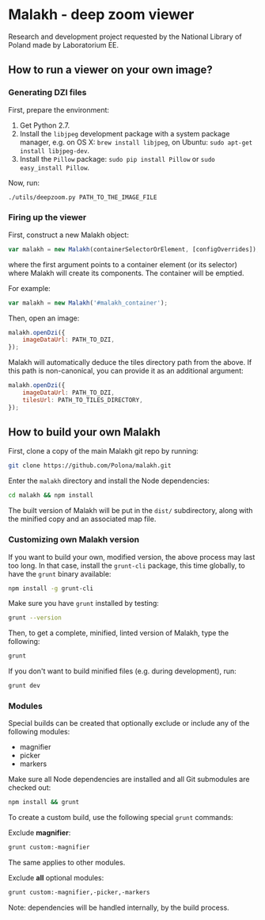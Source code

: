 # Malakh - deep zoom viewer

Research and development project requested by the National Library of Poland made by Laboratorium EE.

## How to run a viewer on your own image?

### Generating DZI files

First, prepare the environment:

1. Get Python 2.7.
2. Install the `libjpeg` development package with a system package manager, e.g. on OS X: `brew install libjpeg`, on Ubuntu: `sudo apt-get install libjpeg-dev`.
3. Install the `Pillow` package: `sudo pip install Pillow` or `sudo easy_install Pillow`.

Now, run:
```bash
./utils/deepzoom.py PATH_TO_THE_IMAGE_FILE
```

### Firing up the viewer

First, construct a new Malakh object:
```js
var malakh = new Malakh(containerSelectorOrElement, [configOverrides]);
```
where the first argument points to a container element (or its selector) where Malakh will create its components. The container will be emptied.

For example:
```js
var malakh = new Malakh('#malakh_container');
```

Then, open an image:
```js
malakh.openDzi({
    imageDataUrl: PATH_TO_DZI,
});
```

Malakh will automatically deduce the tiles directory path from the above. If this path is non-canonical, you can provide it as an additional argument:

```js
malakh.openDzi({
    imageDataUrl: PATH_TO_DZI,
    tilesUrl: PATH_TO_TILES_DIRECTORY,
});
```

## How to build your own Malakh

First, clone a copy of the main Malakh git repo by running:

```bash
git clone https://github.com/Polona/malakh.git
```

Enter the `malakh` directory and install the Node dependencies:

```bash
cd malakh && npm install
```

The built version of Malakh will be put in the `dist/` subdirectory, along with the minified copy and an associated map file.

### Customizing own Malakh version

If you want to build your own, modified version, the above process may last too long. In that case, install the `grunt-cli` package, this time globally, to have the `grunt` binary available:

```bash
npm install -g grunt-cli
```

Make sure you have `grunt` installed by testing:

```bash
grunt --version
```

Then, to get a complete, minified, linted version of Malakh, type the following:

```bash
grunt
```

If you don't want to build minified files (e.g. during development), run:
```bash
grunt dev
```

### Modules

Special builds can be created that optionally exclude or include any of the following modules:

- magnifier
- picker
- markers

Make sure all Node dependencies are installed and all Git submodules are checked out:

```bash
npm install && grunt
```

To create a custom build, use the following special `grunt` commands:

Exclude **magnifier**:

```bash
grunt custom:-magnifier
```

The same applies to other modules.

Exclude **all** optional modules:

```bash
grunt custom:-magnifier,-picker,-markers
```

Note: dependencies will be handled internally, by the build process.
